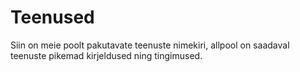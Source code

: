# Teenused

Siin on meie poolt pakutavate teenuste nimekiri, allpool on saadaval teenuste
pikemad kirjeldused ning tingimused.
